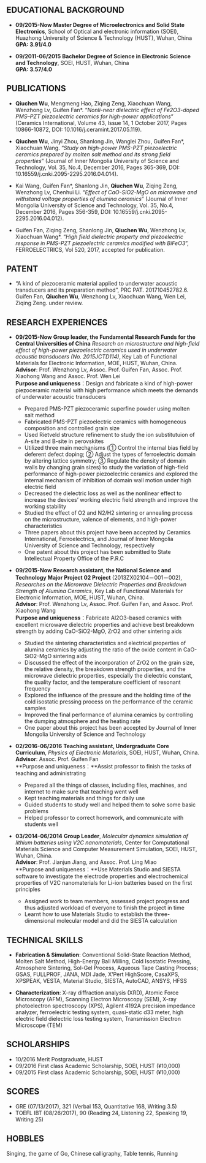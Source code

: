

## EDUCATIONAL BACKGROUND

- **09/2015-Now** **Master Degree of Microelectronics and Solid State Electronics**, School of Optical and electronic information (SOEI), Huazhong University of Science & Technology (HUST), Wuhan, China  
  **GPA: 3.91/4.0**

- **09/2011-06/2015** **Bachelor Degree of Science in Electronic Science and Technology**, SOEI, HUST, Wuhan, China   
  **GPA: 3.57/4.0**

## PUBLICATIONS


- **Qiuchen Wu**, Mengmeng Hao, Ziqing Zeng, Xiaochuan Wang, Wenzhong Lv, Guifen Fan*. “*Nonli-near dielectric effect of Fe2O3-doped PMS–PZT piezoelectric ceramics for high-power applications*” (Ceramics International, Volume 43, Issue 14, 1 October 2017, Pages 10866-10872, DOI: 10.1016/j.ceramint.2017.05.119).


- **Qiuchen Wu**, Jinyi Zhou, Shanlong Jin, Wanglei Zhou, Guifen Fan*, Xiaochuan Wang. “*Study on high-power PMS-PZT piezoelectric ceramics prepared by molten salt method and its strong field properties*” (Journal of Inner Mongolia University of Science and Technology, Vol. 35, No.4, December 2016, Pages 365-369, DOI: 10.16559/j.cnki.2095-2295.2016.04.014).

- Kai Wang, Guifen Fan*, Shanlong Jin, **Qiuchen Wu**, Ziqing Zeng, Wenzhong Lv, Chenhui Li. “*Effect of CaO-SiO2-MgO on microwave and withstand voltage properties of alumina ceramics*” (Journal of Inner Mongolia University of Science and Technology, Vol. 35, No.4, December 2016, Pages 356-359, DOI: 10.16559/j.cnki.2095-2295.2016.04.012).


- Guifen Fan, Ziqing Zeng, Shanlong Jin, **Qiuchen Wu**, Wenzhong Lv, Xiaochuan Wang*. “*High field dielectric property and piezoelectric response in PMS-PZT piezoelectric ceramics modified with BiFeO3*”, FERROELECTRICS, Vol 520, 2017, accepted for publication.


## PATENT


- “A kind of piezoceramic material applied to underwater acoustic transducers and its preparation method”, PRC PAT. 201710452782.6. Guifen Fan, **Qiuchen Wu**, Wenzhong Lv, Xiaochuan Wang, Wen Lei, Ziqing Zeng. under review.

## RESEARCH EXPERIENCES
- **09/2015-Now**  **Group leader, the Fundamental Research Funds for the Central Universities of China** *Research on microstructure and high-field effect of high-power piezoelectric ceramics used in underwater acoustic transducers (No. 2015JCTD114)*, Key Lab of Functional Materials for Electronic Information, MOE, HUST, Wuhan, China. **Advisor**: Prof. Wenzhong Lv, Assoc. Prof. Guifen Fan, Assoc. Prof. Xiaohong Wang and Assoc. Prof. Wen Lei  
**Purpose and uniqueness**：Design and fabricate a kind of high-power piezoceramic material with high performance which meets the demands of underwater acoustic transducers
	- Prepared PMS-PZT piezoceramic superfine powder using molten salt method
	- Fabricated PMS-PZT piezoelectric ceramics with homogeneous composition and controlled grain size
	- Used Rietveld structure refinement to study the ion substitutuion of A-site and B-site in perovskites
	- Utilized three main mechanisms (① Control the internal bias field by deferent defect doping; ② Adjust the types of ferroelectric domain by altering lattice symmetry; ③ Regulate the density of domain walls by changing grain sizes) to study the variation of high-field performance of high-power piezoelectric ceramics and explored the internal mechanism of inhibition of domain wall motion under high electric field
	- Decreased the dielectric loss as well as the nonlinear effect to increase the devices’ working electric field strength and improve the working stability
	- Studied the effect of O2 and N2/H2 sintering or annealing process on the microstructure, valence of elements, and high-power characteristics
	- Three papers about this project have been accepted by Ceramics International, Ferroelectrics, and Journal of Inner Mongolia University of Science and Technology, respectively
	- One patent about this project has been submitted to State Intellectual Property Office of the P.R.C


- **09/2015-Now**  **Research assistant, the National Science and Technology Major Project 02 Project** (2013ZX02104－001－002), *Researches on the Microwave Dielectric Properties and Breakdown Strength of Alumina Ceramics*, Key Lab of Functional Materials for Electronic Information, MOE, HUST, Wuhan, China.   
	**Advisor**: Prof. Wenzhong Lv, Assoc. Prof. Guifen Fan, and Assoc. Prof. Xiaohong Wang   
**Purpose and uniqueness**：Fabricate Al2O3-based ceramics with excellent microwave dielectric properties and achieve best breakdown strength by adding CaO-SiO2-MgO, ZrO2 and other sintering aids 
	- Studied the sintering characteristics and electrical properties of alumina ceramics by adjusting the ratio of the oxide content in CaO-SiO2-MgO sintering aids
	- Discussed the effect of the incorporation of ZrO2 on the grain size, the relative density, the breakdown strength properties, and the microwave dielectric properties, especially the dielectric constant, the quality factor, and the temperature coefficient of resonant frequency
	- Explored the influence of the pressure and the holding time of the cold isostatic pressing process on the performance of the ceramic samples
	- Improved the final performance of alumina ceramics by controlling the dumping atmosphere and the heating rate
	- One paper about this project has been accepted by Journal of Inner Mongolia University of Science and Technology

- **02/2016-06/2016**  **Teaching assistant, Undergraduate Core Curriculum**, *Physics of Electronic Materials*, SOEI, HUST, Wuhan, China.   
	**Advisor**: Assoc. Prof. Guifen Fan  
**Purpose and uniqueness：**Assist professor to finish the tasks of teaching and administrating
	- Prepared all the things of classes, including files, machines, and internet to make sure that teaching went well
	- Kept teaching materials and things for daily use
	- Guided students to study well and helped them to solve some basic problems
	- Helped professor to correct homework, and communicate with students well

- **03/2014-06/2014**  **Group Leader**, *Molecular dynamics simulation of lithium batteries using V2C nanomaterials*, Center for Computational Materials Science and Computer Measurement Simulation, SOEI, HUST, Wuhan, China.  
	 **Advisor**: Prof. Jianjun Jiang, and Assoc. Prof. Ling Miao  
**Purpose and uniqueness：**Use Materials Studio and SIESTA software to investigate the electrode properties and electrochemical properties of V2C nanomaterials for Li-ion batteries based on the first principles
	- Assigned work to team members, assessed project progress and thus adjusted workload of everyone to finish the project in time
	- Learnt how to use Materials Studio to establish the three-dimensional molecular model and did the SIESTA calculation 


## TECHNICAL SKILLS


- **Fabrication & Simulation**: Conventional Solid-State Reaction Method, Molten Salt Method, High-Energy Ball Milling, Cold Isostatic Pressing, Atmosphere Sintering, Sol-Gel Process, Aqueous Tape Casting Process; GSAS, FULLPROF, JANA, MDI Jade, X’Pert HighScore, CasaXPS, XPSPEAK, VESTA, Material Studio, SIESTA, AutoCAD, ANSYS, HFSS


- **Characterization**: X-ray diffraction analysis (XRD), Atomic Force Microscopy (AFM), Scanning Electron Microscopy (SEM), X-ray photoelectron spectroscopy (XPS), Agilent 4192A precision impedance analyzer, ferroelectric testing system, quasi-static d33 meter, high electric field dielectric loss testing system, Transmission Electron Microscope (TEM)


## SCHOLARSHIPS
- 10/2016   Merit Postgraduate, HUST 
- 09/2016   First class Academic Scholarship, SOEI, HUST (¥10,000)
- 09/2015   First class Academic Scholarship, SOEI, HUST (¥10,000)


## SCORES

- GRE (07/13/2017), 321 (Verbal 153, Quantitative 168, Writing 3.5)
- TOEFL IBT (08/26/2017), 90 (Reading 24, Listening 22, Speaking 19, Writing 25)


## HOBBLES
   Singing, the game of Go, Chinese calligraphy, Table tennis, Running

